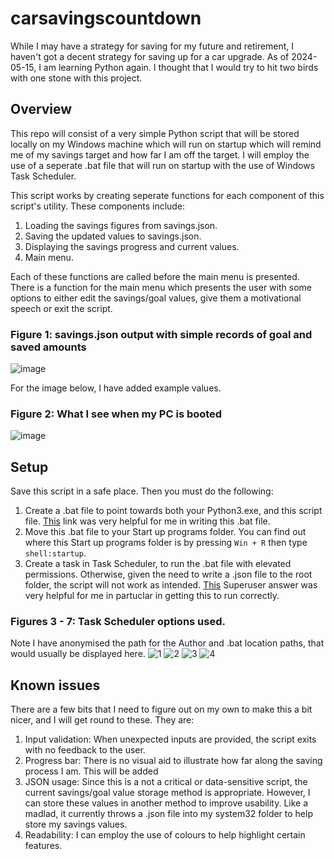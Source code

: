 # carsavingscountdown

While I may have a strategy for saving for my future and retirement, I haven't got a decent strategy for saving up for a car upgrade. As of 2024-05-15, I am learning Python again. I thought that I would try to hit two birds with one stone with this project.

## Overview

This repo will consist of a very simple Python script that will be stored locally on my Windows machine which will run on startup which will remind me of my savings target and how far I am off the target. I will employ the use of a seperate .bat file that will run on startup with the use of Windows Task Scheduler.

This script works by creating seperate functions for each component of this script's utility. These components include:

1. Loading the savings figures from savings.json.
2. Saving the updated values to savings.json.
3. Displaying the savings progress and current values. 
4. Main menu.

Each of these functions are called before the main menu is presented. There is a function for the main menu which presents the user with some options to either edit the savings/goal values, give them a motivational speech or exit the script. 

### Figure 1: savings.json output with simple records of goal and saved amounts

![image](https://github.com/v-azza/carsavingscountdown/assets/6570303/2dbd1dfd-7be7-4981-b1af-520c3b54236a)

For the image below, I have added example values. 

### Figure 2: What I see when my PC is booted

![image](https://github.com/v-azza/carsavingscountdown/assets/6570303/475c23d4-05f2-40c1-8fa6-29201714cb06)


## Setup

Save this script in a safe place. Then you must do the following: 

1. Create a .bat file to point towards both your Python3.exe, and this script file. [This](https://datatofish.com/batch-python-script/ "Link to help you write the .bat file which will point to your python script to be used in Task Scheduler") link was very helpful for me in writing this .bat file.
2. Move this .bat file to your Start up programs folder. You can find out where this Start up programs folder is by pressing `Win + R` then type `shell:startup`.
3. Create a task in Task Scheduler, to run the .bat file with elevated permissions. Otherwise, given the need to write a .json file to the root folder, the script will not work as intended. [This](https://datatofish.com/batch-python-script/(https://superuser.com/a/797635) "Superuser answer that helped me set up the task in Task Scheduler") Superuser answer was very helpful for me in partuclar in getting this to run correctly.

### Figures 3 - 7: Task Scheduler options used. 

Note I have anonymised the path for the Author and .bat location paths, that would usually be displayed here.
![1](https://github.com/v-azza/carsavingscountdown/assets/6570303/bd67a936-b208-47fe-8fba-e753e2d06b20)
![2](https://github.com/v-azza/carsavingscountdown/assets/6570303/9d3e0e0b-067e-4b7f-a194-19333a1c4838)
![3](https://github.com/v-azza/carsavingscountdown/assets/6570303/915c2e16-5126-4753-a072-1ab1289ea61d)
![4](https://github.com/v-azza/carsavingscountdown/assets/6570303/a846359d-2cc5-4d4e-bc33-db733361c19b)


## Known issues

There are a few bits that I need to figure out on my own to make this a bit nicer, and I will get round to these. They are:

1. Input validation: When unexpected inputs are provided, the script exits with no feedback to the user. 
2. Progress bar: There is no visual aid to illustrate how far along the saving process I am. This will be added
3. JSON usage: Since this is a not a critical or data-sensitive script, the current savings/goal value storage method is appropriate. However, I can store these values in another method to improve usability. Like a madlad, it currently throws a .json file into my system32 folder to help store my savings values. 
4. Readability: I can employ the use of colours to help highlight certain features.
